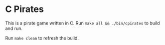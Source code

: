 # C Pirates

This is a pirate game written in C. Run `make all && ./bin/cpirates` to build and run.

Run `make clean` to refresh the build.
